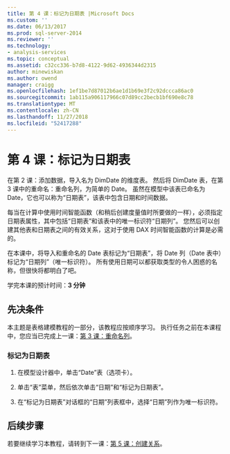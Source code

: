 ```yaml
---
title: 第 4 课：标记为日期表 |Microsoft Docs
ms.custom: ''
ms.date: 06/13/2017
ms.prod: sql-server-2014
ms.reviewer: ''
ms.technology:
- analysis-services
ms.topic: conceptual
ms.assetid: c32cc336-b7d8-4122-9d62-4936344d2315
author: minewiskan
ms.author: owend
manager: craigg
ms.openlocfilehash: 1ef1be7d87012b6ae1d1b69e3f2c92dccca86ac0
ms.sourcegitcommit: 1ab115a906117966c07d89cc2becb1bf690e8c78
ms.translationtype: MT
ms.contentlocale: zh-CN
ms.lasthandoff: 11/27/2018
ms.locfileid: "52417288"
---
```

# <a name="lesson-4-mark-as-date-table"></a>第 4 课：标记为日期表
  在第 2 课：添加数据，导入名为 DimDate 的维度表。 然后将 DimDate 表，在第 3 课中的重命名：重命名列，为简单的 Date。 虽然在模型中该表已命名为 Date，它也可以称为“日期表”，该表中包含日期和时间数据。  
  
 每当在计算中使用时间智能函数（和稍后创建度量值时所要做的一样），必须指定日期表属性，其中包括“日期表”和该表中的唯一标识符“日期列”。 您然后可以创建其他表和日期表之间的有效关系，这对于使用 DAX 时间智能函数的计算是必需的。  
  
 在本课中，将导入和重命名的 Date 表标记为“日期表”，将 Date 列（Date 表中）标记为“日期列”（唯一标识符）。 所有使用日期可以都获取类型的令人困惑的名称，但很快将都明白了吧。  
  
 学完本课的预计时间：**3 分钟**  
  
## <a name="prerequisites"></a>先决条件  
 本主题是表格建模教程的一部分，该教程应按顺序学习。 执行任务之前在本课程中，您应当已完成上一课：[第 3 课：重命名列](rename-columns.md)。  
  
### <a name="to-set-mark-as-date-table"></a>标记为日期表  
  
1.  在模型设计器中，单击“Date”表（选项卡）。  
  
2.  单击“表”菜单，然后依次单击“日期”和“标记为日期表”。  
  
3.  在“标记为日期表”对话框的“日期”列表框中，选择“日期”列作为唯一标识符。  
  
## <a name="next-steps"></a>后续步骤  
 若要继续学习本教程，请转到下一课：[第 5 课：创建关系](lesson-4-create-relationships.md)。  
  
  
